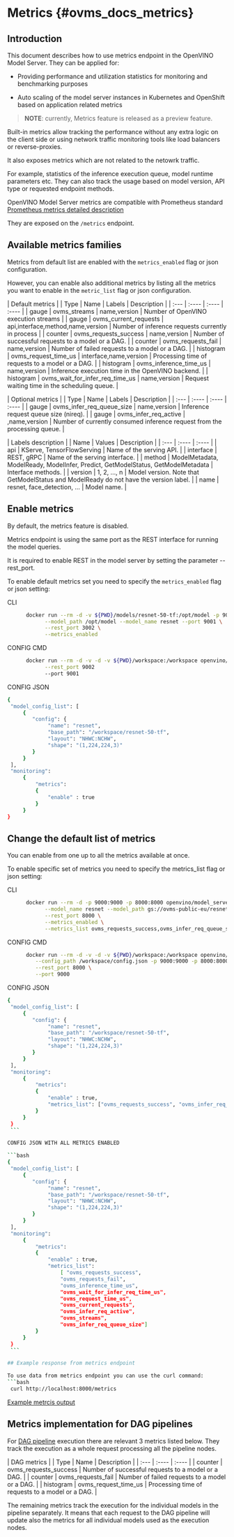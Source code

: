 # Metrics {#ovms_docs_metrics}

## Introduction

This document describes how to use metrics endpoint in the OpenVINO Model Server. They can be applied for:

- Providing performance and utilization statistics for monitoring and benchmarking purposes

- Auto scaling of the model server instances in Kubernetes and OpenShift based on application related metrics

> **NOTE**: currently, Metrics feature is released as a preview feature.

Built-in metrics allow tracking the performance without any extra logic on the client side or using network traffic monitoring tools like load balancers or reverse-proxies.

It also exposes metrics which are not related to the netowrk traffic. 

For example, statistics of the inference execution queue, model runtime parameters etc. They can also track the usage based on model version, API type or requested endpoint methods.

OpenVINO Model Server metrics are compatible with Prometheus standard [Prometheus metrics detailed description](https://prometheus.io/docs)

They are exposed on the `/metrics` endpoint.

## Available metrics families

Metrics from default list are enabled with the `metrics_enabled` flag or json configuration.

However, you can enable also additional metrics by listing all the metrics you want to enable in the `metric_list` flag or json configuration.


| Default metrics |
| Type      | Name | Labels | Description |
| :---    |    :----   |    :----   |    :----       |
| gauge      | ovms_streams | name,version | Number of OpenVINO execution streams |
| gauge      | ovms_current_requests | api,interface,method,name,version | Number of inference requests currently in process |
| counter      | ovms_requests_success | name,version | Number of successful requests to a model or a DAG. |
| counter      | ovms_requests_fail | name,version | Number of failed requests to a model or a DAG. |
| histogram      | ovms_request_time_us | interface,name,version | Processing time of requests to a model or a DAG. |
| histogram      | ovms_inference_time_us | name,version | Inference execution time in the OpenVINO backend. |
| histogram      | ovms_wait_for_infer_req_time_us | name,version | Request waiting time in the scheduling queue. |

| Optional metrics |
| Type      | Name | Labels | Description |
| :---    |    :----   |    :----   |    :----       |
| gauge      | ovms_infer_req_queue_size | name,version | Inference request queue size (nireq). |
| gauge      | ovms_infer_req_active | ,name,version | Number of currently consumed inference request from the processing queue. |

| Labels description |
| Name      | Values |  Description |
| :---    |    :----   |    :----   |
| api      | KServe, TensorFlowServing  | Name of the serving API. |
| interface      | REST, gRPC | Name of the serving interface. |
| method      | ModelMetadata, ModelReady, ModelInfer, Predict, GetModelStatus, GetModelMetadata | Interface methods. |
| version      | 1, 2, ..., n | Model version. Note that GetModelStatus and ModelReady do not have the version label. |
| name      | resnet, face_detection, ... | Model name. |


## Enable metrics

By default, the metrics feature is disabled.

Metrics endpoint is using the same port as the REST interface for running the model queries.

It is required to enable REST in the model server by setting the parameter --rest_port.

To enable default metrics set you need to specify the `metrics_enabled` flag or json setting:

CLI

   ```bash
         docker run --rm -d -v ${PWD}/models/resnet-50-tf:/opt/model -p 9001:9001 -p 9002:9002 openvino/model_server:latest \
               --model_path /opt/model --model_name resnet --port 9001 \
               --rest_port 3002 \
               --metrics_enabled
   ```

CONFIG CMD

   ```bash
         docker run --rm -d -v -d -v ${PWD}/workspace:/workspace openvino/model_server --config_path /workspace/config.json -p 9001:9001 -p 9002:9002 openvino/model_server:latest \
               --rest_port 9002
               --port 9001
   ```

CONFIG JSON

   ```bash
   {
    "model_config_list": [
        {
           "config": {
                "name": "resnet",
                "base_path": "/workspace/resnet-50-tf",
                "layout": "NHWC:NCHW",
                "shape": "(1,224,224,3)"
           }
        }
    ],
    "monitoring":
        {
            "metrics":
            {
                "enable" : true
            }
        }
   }
   ```

## Change the default list of metrics

You can enable from one up to all the metrics available at once.

To enable specific set of metrics you need to specify the metrics_list flag or json setting:

CLI

   ```bash
         docker run --rm -d -p 9000:9000 -p 8000:8000 openvino/model_server:latest \
               --model_name resnet --model_path gs://ovms-public-eu/resnet50  --port 9000 \
               --rest_port 8000 \
               --metrics_enabled \
               --metrics_list ovms_requests_success,ovms_infer_req_queue_size
   ```

CONFIG CMD

   ```bash
         docker run --rm -d -v -d -v ${PWD}/workspace:/workspace openvino/model_server \
            --config_path /workspace/config.json -p 9000:9000 -p 8000:8000 openvino/model_server:latest \
            --rest_port 8000 \
            --port 9000
   ```

CONFIG JSON

   ```bash
   {
    "model_config_list": [
        {
           "config": {
                "name": "resnet",
                "base_path": "/workspace/resnet-50-tf",
                "layout": "NHWC:NCHW",
                "shape": "(1,224,224,3)"
           }
        }
    ],
    "monitoring":
        {
            "metrics":
            {
                "enable" : true,
                "metrics_list": ["ovms_requests_success", "ovms_infer_req_queue_size"]
            }
        }
    }
    ```

CONFIG JSON WITH ALL METRICS ENABLED

```bash
   {
    "model_config_list": [
        {
           "config": {
                "name": "resnet",
                "base_path": "/workspace/resnet-50-tf",
                "layout": "NHWC:NCHW",
                "shape": "(1,224,224,3)"
           }
        }
    ],
    "monitoring":
        {
            "metrics":
            {
                "enable" : true,
                "metrics_list": 
                    [ "ovms_requests_success",
                    "ovms_requests_fail",
                    "ovms_inference_time_us",
                    "ovms_wait_for_infer_req_time_us",
                    "ovms_request_time_us",
                    "ovms_current_requests",
                    "ovms_infer_req_active",
                    "ovms_streams",
                    "ovms_infer_req_queue_size"]
            }
        }
    }
    ```

## Example response from metrics endpoint

To use data from metrics endpoint you can use the curl command:
```bash
    curl http://localhost:8000/metrics
```
[Example metrcis output](./metrics_output.log)

## Metrics implementation for DAG pipelines

For [DAG pipeline](dag_scheduler.md) execution there are relevant 3 metrics listed below.
They track the execution as a whole request processing all the pipeline nodes. 

| DAG metrics |
| Type      | Name  | Description |
| :---    |    :----   |    :----   |
| counter |    ovms_requests_success  |             Number of successful requests to a model or a DAG. |
| counter  |   ovms_requests_fail    |              Number of failed requests to a model or a DAG. |
| histogram |  ovms_request_time_us |               Processing time of requests to a model or a DAG. |

The remaining metrics track the execution for the individual models in the pipeline separately.
It means that each request to the DAG pipeline will update also the metrics for all individual models used as the execution nodes.
